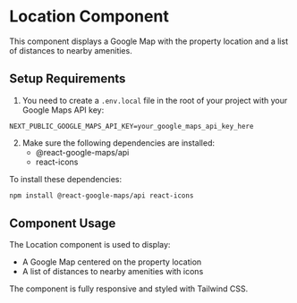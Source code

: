 # Location Component

This component displays a Google Map with the property location and a list of distances to nearby amenities.

## Setup Requirements

1. You need to create a `.env.local` file in the root of your project with your Google Maps API key:

```
NEXT_PUBLIC_GOOGLE_MAPS_API_KEY=your_google_maps_api_key_here
```

2. Make sure the following dependencies are installed:
   - @react-google-maps/api
   - react-icons

To install these dependencies:
```bash
npm install @react-google-maps/api react-icons
```

## Component Usage

The Location component is used to display:
- A Google Map centered on the property location
- A list of distances to nearby amenities with icons

The component is fully responsive and styled with Tailwind CSS. 